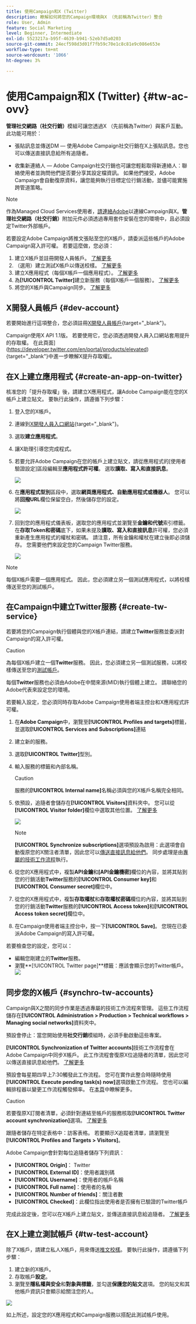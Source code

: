 ```yaml
---
title: 使用Campaign和X (Twitter)
description: 瞭解如何將您的Campaign環境與X （先前稱為Twitter）整合
role: User, Admin
feature: Social Marketing
level: Beginner, Intermediate
exl-id: 5523217a-b95f-4639-b941-52eb7d5a0203
source-git-commit: 24ecf598d3d01f7fb59c70e1c8c81e9c086e653e
workflow-type: tm+mt
source-wordcount: '1066'
ht-degree: 3%

---
```


# 使用Campaign和X (Twitter) {#tw-ac-ovv}

**管理社交網路（社交行銷）**&#x200B;模組可讓您透過X （先前稱為Twitter）與客戶互動。 此功能可用於：

* 張貼訊息並傳送DM — 使用Adobe Campaign社交行銷在X上張貼訊息。您也可以傳送直接訊息給所有追隨者。

* 收集新連絡人 — Adobe Campaign社交行銷也可讓您輕鬆取得新連絡人：聯絡使用者並詢問他們是否要分享其設定檔資訊。 如果他們接受，Adobe Campaign會自動復原資料，讓您能夠執行目標定位行銷活動，並儘可能實施跨管道策略。


>[!NOTE]
>
>作為Managed Cloud Services使用者，[請連絡Adobe](../start/campaign-faq.md#support)以連線Campaign與X。**管理社交網路（社交行銷）**&#x200B;附加元件必須透過專用套件安裝在您的環境中，且必須設定Twitter外部帳戶。


若要設定Adobe Campaign將推文張貼至您的X帳戶，請委派這些帳戶的Adobe Campaign寫入許可權。 若要這麼做，您必須：

1. 建立X帳戶並註冊開發人員帳戶。 [了解更多](#dev-account)
1. （選用）建立測試X帳戶以傳送校樣。 [了解更多](#tw-test-account)
1. 建立X應用程式（每個X帳戶一個應用程式）。 [了解更多](#create-an-app-on-twitter)
1. 為&#x200B;**[!UICONTROL Twitter]**&#x200B;建立新服務（每個X帳戶一個服務）。 [了解更多](#create-tw-service)
1. 將您的X帳戶與Campaign同步。 [了解更多](#synchro-tw-accounts)

## X開發人員帳戶 {#dev-account}

若要開始進行這項整合，您必須註冊[X開發人員帳戶](https://developer.twitter.com){target="_blank"}。

Campaign使用X API 1.1版。 若要使用它，您必須透過開發人員入口網站套用提升的存取權。 在此頁面](https://developer.twitter.com/en/portal/products/elevated){target="_blank"}中進一步瞭解X提升存取權[。

## 在X上建立應用程式 {#create-an-app-on-twitter}

核准您的「提升存取權」後，請建立X應用程式，讓Adobe Campaign能在您的X帳戶上建立貼文。 要執行此操作，請遵循下列步驟：

1. 登入您的X帳戶。
1. 連線到[X開發人員入口網站](https://developer.twitter.com/en/apps){target="_blank"}。
1. 選取&#x200B;**建立應用程式**。
1. 讓X助理引導您完成程式。
1. 若要允許Adobe Campaign在您的帳戶上建立貼文，請從應用程式的[使用者驗證設定]區段編輯至&#x200B;**應用程式許可權**。 選取&#x200B;**讀取、寫入和直接訊息**。

   ![](assets/tw-permissions.png)

1. 在&#x200B;**應用程式型別**&#x200B;區段中，選取&#x200B;**網頁應用程式、自動應用程式或機器人**。 您可以將&#x200B;**回撥URL**&#x200B;欄位保留空白，然後儲存您的設定。

   ![](assets/tw-app-type.png)

1. 回到您的應用程式儀表板，選取您的應用程式並瀏覽至&#x200B;**金鑰和代號**&#x200B;索引標籤。 在&#x200B;**存取Token和密碼**&#x200B;底下，如果未提及&#x200B;**讀取、寫入和直接訊息**&#x200B;許可權，您必須重新產生應用程式的權杖和密碼。 請注意，所有金鑰和權杖在建立後即必須儲存。 您需要他們來設定您的Campaign Twitter服務。

   ![](assets/tw-permissions-check.png)


>[!NOTE]
>
>每個X帳戶需要一個應用程式。 因此，您必須建立另一個測試應用程式，以將校樣傳送至您的測試帳戶。
>

## 在Campaign中建立Twitter服務 {#create-tw-service}

若要將您的Campaign執行個體與您的X帳戶連結，請建立&#x200B;**Twitter**&#x200B;服務並委派對Campaign的寫入許可權。

>[!CAUTION]
>
>為每個X帳戶建立一個&#x200B;**Twitter**&#x200B;服務。 因此，您必須建立另一個測試服務，以將校樣傳送至您的[測試帳戶](#tw-test-account)。
>
>每個&#x200B;**Twitter**&#x200B;服務也必須由Adobe在中間來源(MID)執行個體上建立。 請聯絡您的Adobe代表來設定您的環境。
>

若要輸入設定，您必須同時存取Adobe Campaign使用者端主控台和X應用程式許可權。

1. 在&#x200B;**Adobe Campaign**&#x200B;中，瀏覽至&#x200B;**[!UICONTROL Profiles and targets]**&#x200B;標籤，並選取&#x200B;**[!UICONTROL Services and Subscriptions]**&#x200B;連結
1. 建立新的服務。
1. 選取&#x200B;**[!UICONTROL Twitter]**&#x200B;型別。
1. 輸入服務的標籤和內部名稱。

   >[!CAUTION]
   >
   >服務的&#x200B;**[!UICONTROL Internal name]**&#x200B;名稱必須與您的X帳戶名稱完全相同。
   >

1. 依預設，追隨者會儲存在&#x200B;**[!UICONTROL Visitors]**&#x200B;資料夾中。 您可以從&#x200B;**[!UICONTROL Visitor folder]**&#x200B;欄位中選取其他位置。 [了解更多](../send/twitter.md#direct-tw-messages)

   ![](assets/tw-service-in-ac.png)

   >[!NOTE]
   >
   >**[!UICONTROL Synchronize subscriptions]**&#x200B;選項預設為啟用：此選項會自動復原您的X關注者清單，因此您可以[傳送直接訊息給他們](../send/twitter.md#direct-tw-messages)。 同步處理是由[專屬的技術工作流程](#synchro-tw-accounts)執行。

1. 從您的X應用程式中，複製&#x200B;**API金鑰**&#x200B;和&#x200B;**[API金鑰機密]**&#x200B;欄位的內容，並將其貼到您的行銷活動&#x200B;**Twitter**&#x200B;服務的&#x200B;**[!UICONTROL Consumer key]**&#x200B;和&#x200B;**[!UICONTROL Consumer secret]**&#x200B;欄位中。

1. 從您的X應用程式中，複製&#x200B;**存取權杖**&#x200B;和&#x200B;**存取權杖密碼**&#x200B;欄位的內容，並將其貼到您的行銷活動&#x200B;**Twitter**&#x200B;服務的&#x200B;**[!UICONTROL Access token]**&#x200B;和&#x200B;**[!UICONTROL Access token secret]**&#x200B;欄位中。

1. 在Campaign使用者端主控台中，按一下&#x200B;**[!UICONTROL Save]**。 您現在已委派Adobe Campaign的寫入許可權。

若要檢查您的設定，您可以：

* 編輯您剛建立的&#x200B;**Twitter**&#x200B;服務。
* 瀏覽&#x200B;**[!UICONTROL Twitter page]**標籤：應該會顯示您的Twitter帳戶。
  ![](assets/tw-page.png)

## 同步您的X帳戶 {#synchro-tw-accounts}

Campaign與X之間的同步作業是透過專屬的技術工作流程來管理。 這些工作流程儲存在&#x200B;**[!UICONTROL Administration > Production > Technical workflows > Managing social networks]**&#x200B;資料夾中。

預設會停止：當您開始使用&#x200B;**社交行銷**&#x200B;模組時，必須手動啟動這些專案。

**[!UICONTROL Synchronization of Twitter accounts]**&#x200B;技術工作流程會在Adobe Campaign中同步X帳戶。 此工作流程會復原X位追隨者的清單，因此您可以傳送直接訊息給他們。 [了解更多](../send/twitter.md#direct-tw-messages)

預設會每星期四早上7:30觸發此工作流程。 您可在實作此整合時隨時使用&#x200B;**[!UICONTROL Execute pending task(s) now]**&#x200B;選項啟動工作流程。  您也可以編輯排程器以變更工作流程觸發頻率。 在[本頁](../../automation/workflow/scheduler.md)中瞭解更多。

>[!CAUTION]
>
>若要復原X訂閱者清單，必須針對連結至帳戶的服務核取&#x200B;**[!UICONTROL Twitter account synchronization]**&#x200B;選項。 [了解更多](#create-tw-service)

跟隨者儲存在特定表格中：訪客表格。 若要顯示X追蹤者清單，請瀏覽至&#x200B;**[!UICONTROL Profiles and Targets > Visitors]**。

Adobe Campaign會針對每位追隨者儲存下列資訊：

* **[!UICONTROL Origin]**： Twitter
* **[!UICONTROL External ID]**：使用者識別碼
* **[!UICONTROL Username]**：使用者的帳戶名稱
* **[!UICONTROL Full name]**：使用者的名稱
* **[!UICONTROL Number of friends]**：關注者數
* **[!UICONTROL Checked]**：此欄位指出使用者是否擁有已驗證的Twitter帳戶

完成此設定後，您可以在X帳戶上建立貼文，並傳送直接訊息給追隨者。 [了解更多](../send/twitter.md)

## 在X上建立測試帳戶 {#tw-test-account}

除了X帳戶，請建立私人X帳戶，用來傳送[推文校樣](../send/twitter.md#send-tw-proofs)。 要執行此操作，請遵循下列步驟：

1. 建立新的X帳戶。
1. 存取帳戶&#x200B;**設定**。
1. 瀏覽至&#x200B;**隱私權與安全**&#x200B;和&#x200B;**對象與標籤**，並勾選&#x200B;**保護您的貼文**&#x200B;選項。 您的貼文和其他帳戶資訊只會顯示給關注您的人。

![](assets/do-not-localize/social_tw_test_page.png)

如上所述，設定您的X應用程式和Campaign服務以搭配此測試帳戶使用。

